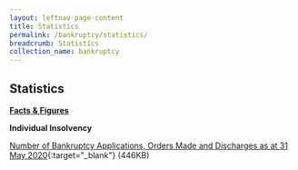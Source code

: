 ```yaml
---
layout: leftnav-page-content
title: Statistics
permalink: /bankruptcy/statistics/
breadcrumb: Statistics
collection_name: bankruptcy
---
```


Statistics
---

<u><b>Facts & Figures</b></u>

**Individual Insolvency**

[Number of Bankruptcy Applications, Orders Made and Discharges as at 31 May 2020](/files/NumberofBankruptcyApplicationsOrdersMadeandDischarges(May2020).pdf/){:target="_blank"} (446KB)
